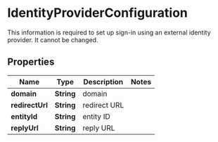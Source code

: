 

# IdentityProviderConfiguration

This information is required to set up sign-in using an external identity provider. It cannot be changed. 

## Properties

| Name | Type | Description | Notes |
|------------ | ------------- | ------------- | -------------|
|**domain** | **String** | domain |  |
|**redirectUrl** | **String** | redirect URL |  |
|**entityId** | **String** | entity ID |  |
|**replyUrl** | **String** | reply URL |  |



